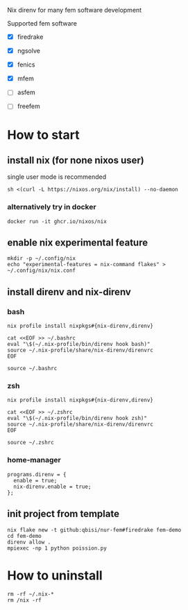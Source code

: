 Nix direnv for many fem software development

Supported fem software

- [x] firedrake
- [x] ngsolve
- [x] fenics
- [x] mfem
- [ ] asfem
- [ ] freefem


# How to start
## install nix (for none nixos user)
single user mode is recommended
```
sh <(curl -L https://nixos.org/nix/install) --no-daemon
```
### alternatively try in docker
```
docker run -it ghcr.io/nixos/nix
```

## enable nix experimental feature
```
mkdir -p ~/.config/nix
echo "experimental-features = nix-command flakes" > ~/.config/nix/nix.conf
```

## install direnv and nix-direnv
### bash
```
nix profile install nixpkgs#{nix-direnv,direnv}

cat <<EOF >> ~/.bashrc
eval "\$(~/.nix-profile/bin/direnv hook bash)"
source ~/.nix-profile/share/nix-direnv/direnvrc
EOF

source ~/.bashrc
```
### zsh
```
nix profile install nixpkgs#{nix-direnv,direnv}

cat <<EOF >> ~/.zshrc
eval "\$(~/.nix-profile/bin/direnv hook zsh)"
source ~/.nix-profile/share/nix-direnv/direnvrc
EOF

source ~/.zshrc
```
### home-manager
```
programs.direnv = {
  enable = true;
  nix-direnv.enable = true;
};
```

## init project from template
```
nix flake new -t github:qbisi/nur-fem#firedrake fem-demo
cd fem-demo
direnv allow .
mpiexec -np 1 python poission.py
```

# How to uninstall
```
rm -rf ~/.nix-*
rm /nix -rf
```
